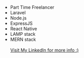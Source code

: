 - Part Time Freelancer
- Laravel
- Node.js
- ExpressJS
- React Native
- LAMP stack
- MERN stack
  <br><br>
  [Visit My LinkedIn for more info :)](https://www.linkedin.com/in/cj-felicitas-851547203/)
